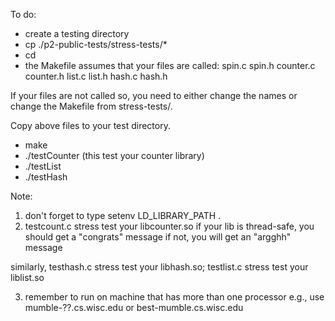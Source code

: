 To do:
- create a testing directory
- cp ./p2-public-tests/stress-tests/* <your test directory>
- cd <your test directory>
- the Makefile assumes that your files are called:
spin.c spin.h
counter.c counter.h
list.c list.h
hash.c hash.h

If your files are not called so, you need to either change the names or change
the Makefile from stress-tests/.

Copy above files to your test directory.

- make
- ./testCounter (this test your counter library)
- ./testList
- ./testHash

Note: 
1. don't forget to type setenv LD_LIBRARY_PATH .
2. testcount.c stress test your libcounter.so
if your lib is thread-safe, you should get a "congrats" message
if not, you will get an "argghh" message

similarly, testhash.c stress test your libhash.so; testlist.c stress test your
liblist.so

3. remember to run on machine that has more than one processor
e.g., use mumble-??.cs.wisc.edu
or best-mumble.cs.wisc.edu


